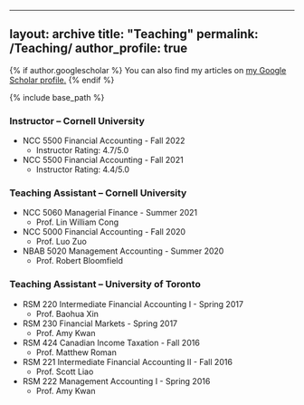 <!-- Google tag (gtag.js) -->
<script async src="https://www.googletagmanager.com/gtag/js?id=G-9YXS1VYPHZ"></script>
<script>
  window.dataLayer = window.dataLayer || [];
  function gtag(){dataLayer.push(arguments);}
  gtag('js', new Date());

  gtag('config', 'G-9YXS1VYPHZ');
</script>

---
layout: archive
title: "Teaching"
permalink: /Teaching/
author_profile: true
---

{% if author.googlescholar %}
  You can also find my articles on <u><a href="{{author.googlescholar}}">my Google Scholar profile</a>.</u>
{% endif %}

{% include base_path %}


### Instructor – Cornell University
* NCC 5500 Financial Accounting	- Fall 2022
    * Instructor Rating: 4.7/5.0
* NCC 5500 Financial Accounting	- Fall 2021
    * Instructor Rating: 4.4/5.0

### Teaching Assistant – Cornell University
* NCC 5060 Managerial Finance	- Summer 2021
    * Prof. Lin William Cong
* NCC 5000 Financial Accounting	- Fall 2020
    * Prof. Luo Zuo
* NBAB 5020 Management Accounting	- Summer 2020
    * Prof. Robert Bloomfield

### Teaching Assistant – University of Toronto
* RSM 220 Intermediate Financial Accounting I - Spring 2017
    * Prof. Baohua Xin
* RSM 230 Financial Markets	- Spring 2017
    * Prof. Amy Kwan
* RSM 424 Canadian Income Taxation - Fall 2016
    * Prof. Matthew Roman
* RSM 221 Intermediate Financial Accounting II 	- Fall 2016
    * Prof. Scott Liao
* RSM 222 Management Accounting I	- Spring 2016
    * Prof. Amy Kwan

